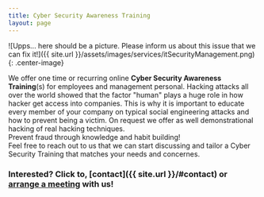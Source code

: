 ```yaml
---
title: Cyber Security Awareness Training 
layout: page
---
```


![Upps... here should be a picture. Please inform us about this issue that we can fix it!]({{ site.url }}/assets/images/services/itSecurityManagement.png){: .center-image} 

We offer one time or recurring online **Cyber Security Awareness Training**(s) for employees and management personal. Hacking attacks all over the world showed that the factor "human" plays a huge role in how hacker get access into companies. This is why it is important to educate every member of your company on typical social engineering attacks and how to prevent being a victim. On request we offer as well demonstrational hacking of real hacking techniques.  
Prevent fraud through knowledge and habit building!  
Feel free to reach out to us that we can start discussing and tailor a Cyber Security Training that matches your needs and concernes. 

### Interested? Click to, [contact]({{ site.url }}/#contact) or [arrange a meeting](https://calendly.com/wwhh) with us!

<style>
.center-image
{
	margin: 0 auto;
	display: block;
}
</style>
